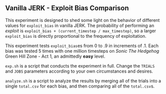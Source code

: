 Vanilla JERK - Exploit Bias Comparison
--------------------------------------

This experiment is designed to shed some light on the behavior of
different values for `exploit_bias` in vanilla JERK. The probability
of performing an _exploit_ is `exploit_bias + (current_timestep /
max_timestep)`, so a larger `exploit_bias` is directly proportional to
the frequency of exploitation.

This experiment tests `exploit_bias`es from 0 to .9 in increments of
.1. Each bias was tested 5 times with one million timesteps on _Sonic
The Hedgehog_ Green Hill Zone - Act 1, an admittedly **easy** level.

`exp.sh` is a script that conducts the experiment in full. Change the
`TRIALS` and `JOBS` parameters according to your own circumstances and
desires.

`analyze.sh` is a script to analyze the results by merging all of the
trials into a single `total.csv` for each bias, and then comparing all
of the `total.csv`s.
